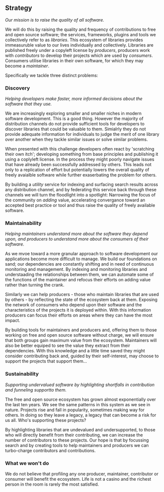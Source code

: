 ## Strategy
*Our mission is to raise the quality of all software.*

We will do this by raising the quality and frequency of contributions to free and open source software; the services, frameworks, plugins and tools we collectively refer to as *libraries*. This ecosystem of libraries provides immeasuruble value to our lives individually and collectively. Libraries are published freely under a copyleft license by *producers*, producers work with *contributors* to develop their projects which are used by *consumers*. Consumers utilise libraries in their own software, for which they may become a *maintainer*. 

Specifically we tackle three distinct problems:

### Discovery 
_Helping developers make faster, more informed decisions about the software that they use._

We are increasingly exploring smaller and smaller niches in modern software development. This is a good thing. However the majority of distribution channels do not provide sufficient tools for developers to discover libraries that could be valuable to them. Simialrly they do not provide adequate information for individuals to judge the merit of one library over another when they tackle similar issues or solve similar problems. 

When presented with this challenge developers often react by 'scratching their own itch'; developing something from base principles and publishing it using a coplyleft license. In the process they might poorly navigate issues that have already been successfully addressed by others. This leads not only to a replication of effort but potentially lowers the overall quality of freely avaialble software while further exaserbating the problem for others. 

By building a *utility* service for indexing and surfacing search results across any distribution channel, and by federating this service back through these channels we will turn the floodlight into a spotlight: Narrowing the focus of the community on *adding* value, accelerating convergance toward an accepted best practice or tool and thus raise the quality of freely available software.  

### Maintainability
_Helping maintainers understand more about the software they depend upon, and producers to understand more about the consumers of their software._

As we mvoe toward a more granular approach to software development our applications become more difficult to manage. We build our foundations on sand; our dependencies are constantly shifting and in need of continuous monitoring and management. By indexing and monitoring libraries and understaading the relationships between them, we can automate some of the functions of the maintainer and refocus their efforts on adding value rather than turning the crank.  

Similarly we can help producers - those who maintain libraries that are used by others - by reflecting the state of the ecosystem back at them. Exposing the network of consumers who depend upon their software and the characteristics of the projects it is deployed within. With this information producers can focus their efforts on areas where they can have the most impact. 

By building tools for maintainers and producers and, offering them to those working on free and open source software without charge, we will ensure that both groups gain maximum value from the ecosystem. Maintainers will also be better equiped to see the value they extract from their dependencies. With this knowledge and a little time saved they might consider contributing back and, guided by their self-interest, may choose to support the projects that support them... 

### Sustainability
_Supporting undervalued software by highlighting shortfalls in contribution and funneling supportto them._

The free and open source ecosystem has grown almost exponentially over the last ten years. We see the same patterns in this system as we see in nature. Projects rise and fall in popularity, sometimes making way for others. In doing so they leave a legacy, a legacy that can become a risk for us all. Who's supporting these projects?

By highlighting libraries that are undevalued and undersupported, to those who will directly benefit from their contributing, we can increase the number of contributors to these projects. Our hope is that by focussing search and by creating tools to help maintainers and producers we can turbo-charge contributors and contributions. 

### What we won't do
We do not believe that profiling any one producer, maintainer, contributor or consumer will benefit the ecosystem. Life is not a casino and the richest person in the room is rarely the most satisfied. 

